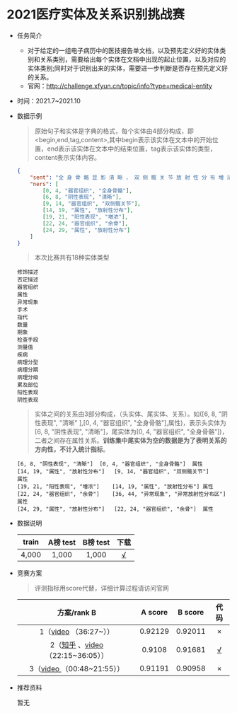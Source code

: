 # 2021医疗实体及关系识别挑战赛

* 任务简介

  * 对于给定的一组电子病历中的医技报告单文档，以及预先定义好的实体类别和关系类别，需要给出每个实体在文档中出现的起止位置，以及对应的实体类别;同时对于识别出来的实体，需要进一步判断是否存在预先定义好的关系。
  * 官网：http://challenge.xfyun.cn/topic/info?type=medical-entity

* 时间：2021.7~2021.10

* 数据示例

  > 原始句子和实体是字典的格式，每个实体由4部分构成，即<begin,end,tag,content>,其中begin表示该实体在文本中的开始位置，end表示该实体在文本中的结束位置，tag表示该实体的类型，content表示实体内容。

  ```json
  {
      "sent": "全 身 骨 骼 显 影 清 晰 ， 双 侧 髋 关 节 放 射 性 分 布 増 浓 ， 余 骨 放 射 性 分 布 均 匀 ， 未 见 明 显 异 常 放 射 性 分 布 区 。",
      "ners": [
          [0, 4, "器官组织", "全身骨骼"],
          [6, 8, "阴性表现", "清晰"],
          [9, 14, "器官组织", "双侧髋关节"],
          [14, 19, "属性", "放射性分布"],
          [19, 21, "阳性表现", "増浓"],
          [22, 24, "器官组织", "余骨"],
          [24, 29, "属性", "放射性分布"]
      ]
  }
  ```

  > 本次比赛共有18种实体类型

  ```
  修饰描述
  否定描述
  器官组织
  属性
  异常现象
  手术
  指代
  数量
  期象
  检查手段
  测量值
  疾病
  病理分型
  病理分期
  病理分级
  累及部位
  阳性表现
  阴性表现
  ```

  

  > 实体之间的关系由3部分构成，（头实体、尾实体、关系）。如([6, 8, "阴性表现", "清晰" ],[0, 4, "器官组织", "全身骨骼"],属性)，表示头实体为[6, 8, "阴性表现", "清晰"]，尾实体为[0, 4, "器官组织", "全身骨骼"])，二者之间存在属性关系。**训练集中尾实体为空的数据是为了表明关系的方向性，不计入统计指标**。

  ```
  [6, 8, "阴性表现", "清晰"]	[0, 4, "器官组织", "全身骨骼"]	属性
  [14, 19, "属性", "放射性分布"]	[9, 14, "器官组织", "双侧髋关节"]	 属性
  [19, 21, "阳性表现", "増浓"]	[14, 19, "属性", "放射性分布"]	属性
  [22, 24, "器官组织", "余骨"]	[36, 44, "异常现象", "异常放射性分布区"]	属性
  [24, 29, "属性", "放射性分布"]	[22, 24, "器官组织", "余骨"]	属性
  ```

  

* 数据说明

  | train | A榜 test | B榜 test |                             下载                             |
  | :---: | :------: | :------: | :----------------------------------------------------------: |
  | 4,000 |  1,000   |  1,000   | [√](https://github.com/yeqingzhao/relation-extraction/tree/master/data) |

  

* 竞赛方案

  > 评测指标用score代替，详细计算过程请访问官网

  |                         方案/rank B                          | A score | B score |                          代码                          |
  | :----------------------------------------------------------: | :-----: | :-----: | :----------------------------------------------------: |
  | 1（[video](https://www.bilibili.com/video/BV1hq4y1r7xB?p=13) （36:27~）） | 0.92129 | 0.92011 |                           ×                            |
  | 2（[知乎](https://zhuanlan.zhihu.com/p/415628366) 、[video](https://www.bilibili.com/video/BV1hq4y1r7xB?p=13) （22:15~36:05）） | 0.9108  | 0.91681 | [√](https://github.com/yeqingzhao/relation-extraction) |
  | 3（[video ](https://www.bilibili.com/video/BV1hq4y1r7xB?p=13) （00:48~21:55）） | 0.91191 | 0.90958 |                           ×                            |

  

* 推荐资料

  暂无